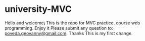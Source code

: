 # university-MVC

Hello and welcome¡ This is the repo for MVC practice, course web programming. Enjoy it
Please submit any question to: poveda.geovanny@gmail.com. Thanks 
This is my first change.